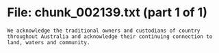 ﻿# File: chunk_002139.txt (part 1 of 1)
```
We acknowledge the traditional owners and custodians of country throughout Australia and acknowledge their continuing connection to land, waters and community.
```


